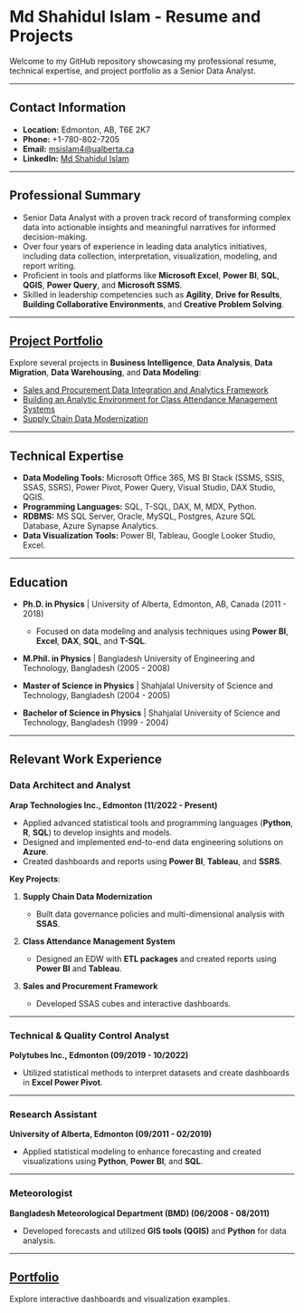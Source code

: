 # Md Shahidul Islam - Resume and Projects

Welcome to my GitHub repository showcasing my professional resume, technical expertise, and project portfolio as a Senior Data Analyst.

---

## Contact Information
- **Location:** Edmonton, AB, T6E 2K7
- **Phone:** +1-780-802-7205
- **Email:** [msislam4@ualberta.ca](mailto:msislam4@ualberta.ca)
- **LinkedIn:** [Md Shahidul Islam](https://www.linkedin.com/in/md-shahidul-islam-8a7492132)

---

## Professional Summary
- Senior Data Analyst with a proven track record of transforming complex data into actionable insights and meaningful narratives for informed decision-making.
- Over four years of experience in leading data analytics initiatives, including data collection, interpretation, visualization, modeling, and report writing.
- Proficient in tools and platforms like **Microsoft Excel**, **Power BI**, **SQL**, **QGIS**, **Power Query**, and **Microsoft SSMS**.
- Skilled in leadership competencies such as **Agility**, **Drive for Results**, **Building Collaborative Environments**, and **Creative Problem Solving**.

---

## [Project Portfolio](projects/)
Explore several projects in **Business Intelligence**, **Data Analysis**, **Data Migration**, **Data Warehousing**, and **Data Modeling**:
- [Sales and Procurement Data Integration and Analytics Framework](projects/project1-sales-procurement.md)
- [Building an Analytic Environment for Class Attendance Management Systems](projects/project2-analytics-environment.md)
- [Supply Chain Data Modernization](projects/project3-supply-chain-modernization.md)

---

## Technical Expertise
- **Data Modeling Tools:** Microsoft Office 365, MS BI Stack (SSMS, SSIS, SSAS, SSRS), Power Pivot, Power Query, Visual Studio, DAX Studio, QGIS.
- **Programming Languages:** SQL, T-SQL, DAX, M, MDX, Python.
- **RDBMS:** MS SQL Server, Oracle, MySQL, Postgres, Azure SQL Database, Azure Synapse Analytics.
- **Data Visualization Tools:** Power BI, Tableau, Google Looker Studio, Excel.

---

## Education
- **Ph.D. in Physics** | University of Alberta, Edmonton, AB, Canada (2011 - 2018)  
  - Focused on data modeling and analysis techniques using **Power BI**, **Excel**, **DAX**, **SQL**, and **T-SQL**.

- **M.Phil. in Physics** | Bangladesh University of Engineering and Technology, Bangladesh (2005 - 2008)

- **Master of Science in Physics** | Shahjalal University of Science and Technology, Bangladesh (2004 - 2005)

- **Bachelor of Science in Physics** | Shahjalal University of Science and Technology, Bangladesh (1999 - 2004)

---

## Relevant Work Experience

### **Data Architect and Analyst**  
**Arap Technologies Inc., Edmonton (11/2022 - Present)**  
- Applied advanced statistical tools and programming languages (**Python**, **R**, **SQL**) to develop insights and models.  
- Designed and implemented end-to-end data engineering solutions on **Azure**.  
- Created dashboards and reports using **Power BI**, **Tableau**, and **SSRS**.

**Key Projects**:  
1. **Supply Chain Data Modernization**  
   - Built data governance policies and multi-dimensional analysis with **SSAS**.  

2. **Class Attendance Management System**  
   - Designed an EDW with **ETL packages** and created reports using **Power BI** and **Tableau**.  

3. **Sales and Procurement Framework**  
   - Developed SSAS cubes and interactive dashboards.

---

### **Technical & Quality Control Analyst**  
**Polytubes Inc., Edmonton (09/2019 - 10/2022)**  
- Utilized statistical methods to interpret datasets and create dashboards in **Excel Power Pivot**.  

---

### **Research Assistant**  
**University of Alberta, Edmonton (09/2011 - 02/2019)**  
- Applied statistical modeling to enhance forecasting and created visualizations using **Python**, **Power BI**, and **SQL**.  

---

### **Meteorologist**  
**Bangladesh Meteorological Department (BMD) (06/2008 - 08/2011)**  
- Developed forecasts and utilized **GIS tools (QGIS)** and **Python** for data analysis.

---

## [Portfolio](portfolio/)
Explore interactive dashboards and visualization examples.
